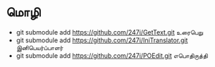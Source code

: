 # மொழி
- git submodule add https://github.com/247i/GetText.git உரைபெறு 
- git submodule add https://github.com/247i/IniTranslator.git இனிபெயர்ப்பாளர் 
- git submodule add https://github.com/247i/POEdit.git எபொதிருத்தி
